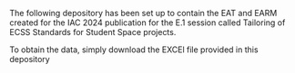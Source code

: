 The following depository has been set up to contain the EAT and EARM created for the IAC 2024 publication for the E.1 session called Tailoring of ECSS Standards for Student Space projects.

To obtain the data, simply download the EXCEl file provided in this depository
